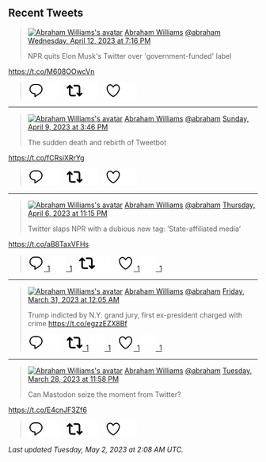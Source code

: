 ## Recent Tweets

> [![Abraham Williams's avatar](https://pbs.twimg.com/profile_images/897079141719195648/_mvh-QJH_mini.jpg)](https://twitter.com/abraham) [Abraham Williams](https://twitter.com/abraham) [@abraham](https://twitter.com/abraham) [Wednesday, April 12, 2023 at 7:16 PM](https://twitter.com/abraham/status/1646230736435834880)
>
> NPR quits Elon Musk's Twitter over 'government-funded' label

https://t.co/M608OOwcVn
>
> [![Reply](./images/reply_light.svg#gh-light-mode-only "Reply")](https://twitter.com/intent/tweet?in_reply_to=1646230736435834880#gh-light-mode-only)[![Reply](./images/reply.svg#gh-dark-mode-only "Reply")](https://twitter.com/intent/tweet?in_reply_to=1646230736435834880#gh-dark-mode-only)&emsp;[![Retweet](./images/retweet_light.svg#gh-light-mode-only "Retweet")](https://twitter.com/intent/retweet?tweet_id=1646230736435834880#gh-light-mode-only)[![Retweet](./images/retweet.svg#gh-dark-mode-only "Retweet")](https://twitter.com/intent/retweet?tweet_id=1646230736435834880#gh-dark-mode-only)&emsp;[![Like](./images/like_light.svg#gh-light-mode-only "Like")](https://twitter.com/intent/favorite?tweet_id=1646230736435834880#gh-light-mode-only)[![Like](./images/like.svg#gh-dark-mode-only "Like")](https://twitter.com/intent/favorite?tweet_id=1646230736435834880#gh-dark-mode-only)


---

> [![Abraham Williams's avatar](https://pbs.twimg.com/profile_images/897079141719195648/_mvh-QJH_mini.jpg)](https://twitter.com/abraham) [Abraham Williams](https://twitter.com/abraham) [@abraham](https://twitter.com/abraham) [Sunday, April 9, 2023 at 3:46 PM](https://twitter.com/abraham/status/1645090890082312193)
>
> The sudden death and rebirth of Tweetbot

https://t.co/fCRsiXRrYg
>
> [![Reply](./images/reply_light.svg#gh-light-mode-only "Reply")](https://twitter.com/intent/tweet?in_reply_to=1645090890082312193#gh-light-mode-only)[![Reply](./images/reply.svg#gh-dark-mode-only "Reply")](https://twitter.com/intent/tweet?in_reply_to=1645090890082312193#gh-dark-mode-only)&emsp;[![Retweet](./images/retweet_light.svg#gh-light-mode-only "Retweet")](https://twitter.com/intent/retweet?tweet_id=1645090890082312193#gh-light-mode-only)[![Retweet](./images/retweet.svg#gh-dark-mode-only "Retweet")](https://twitter.com/intent/retweet?tweet_id=1645090890082312193#gh-dark-mode-only)&emsp;[![Like](./images/like_light.svg#gh-light-mode-only "Like")](https://twitter.com/intent/favorite?tweet_id=1645090890082312193#gh-light-mode-only)[![Like](./images/like.svg#gh-dark-mode-only "Like")](https://twitter.com/intent/favorite?tweet_id=1645090890082312193#gh-dark-mode-only)


---

> [![Abraham Williams's avatar](https://pbs.twimg.com/profile_images/897079141719195648/_mvh-QJH_mini.jpg)](https://twitter.com/abraham) [Abraham Williams](https://twitter.com/abraham) [@abraham](https://twitter.com/abraham) [Thursday, April 6, 2023 at 11:15 PM](https://twitter.com/abraham/status/1644116574238830594)
>
> Twitter slaps NPR with a dubious new tag: ‘State-affiliated media’

https://t.co/aB8TaxVFHs
>
> [![Reply](./images/reply_light.svg#gh-light-mode-only "Reply")&ensp;1](https://twitter.com/intent/tweet?in_reply_to=1644116574238830594#gh-light-mode-only)[![Reply](./images/reply.svg#gh-dark-mode-only "Reply")&ensp;1](https://twitter.com/intent/tweet?in_reply_to=1644116574238830594#gh-dark-mode-only)&emsp;[![Retweet](./images/retweet_light.svg#gh-light-mode-only "Retweet")](https://twitter.com/intent/retweet?tweet_id=1644116574238830594#gh-light-mode-only)[![Retweet](./images/retweet.svg#gh-dark-mode-only "Retweet")](https://twitter.com/intent/retweet?tweet_id=1644116574238830594#gh-dark-mode-only)&emsp;[![Like](./images/like_light.svg#gh-light-mode-only "Like")&ensp;1](https://twitter.com/intent/favorite?tweet_id=1644116574238830594#gh-light-mode-only)[![Like](./images/like.svg#gh-dark-mode-only "Like")&ensp;1](https://twitter.com/intent/favorite?tweet_id=1644116574238830594#gh-dark-mode-only)


---

> [![Abraham Williams's avatar](https://pbs.twimg.com/profile_images/897079141719195648/_mvh-QJH_mini.jpg)](https://twitter.com/abraham) [Abraham Williams](https://twitter.com/abraham) [@abraham](https://twitter.com/abraham) [Friday, March 31, 2023 at 12:05 AM](https://twitter.com/abraham/status/1641592592210206722)
>
> Trump indicted by N.Y. grand jury, first ex-president charged with crime https://t.co/egzzEZX8Bf
>
> [![Reply](./images/reply_light.svg#gh-light-mode-only "Reply")](https://twitter.com/intent/tweet?in_reply_to=1641592592210206722#gh-light-mode-only)[![Reply](./images/reply.svg#gh-dark-mode-only "Reply")](https://twitter.com/intent/tweet?in_reply_to=1641592592210206722#gh-dark-mode-only)&emsp;[![Retweet](./images/retweet_light.svg#gh-light-mode-only "Retweet")&ensp;1](https://twitter.com/intent/retweet?tweet_id=1641592592210206722#gh-light-mode-only)[![Retweet](./images/retweet.svg#gh-dark-mode-only "Retweet")&ensp;1](https://twitter.com/intent/retweet?tweet_id=1641592592210206722#gh-dark-mode-only)&emsp;[![Like](./images/like_light.svg#gh-light-mode-only "Like")&ensp;1](https://twitter.com/intent/favorite?tweet_id=1641592592210206722#gh-light-mode-only)[![Like](./images/like.svg#gh-dark-mode-only "Like")&ensp;1](https://twitter.com/intent/favorite?tweet_id=1641592592210206722#gh-dark-mode-only)


---

> [![Abraham Williams's avatar](https://pbs.twimg.com/profile_images/897079141719195648/_mvh-QJH_mini.jpg)](https://twitter.com/abraham) [Abraham Williams](https://twitter.com/abraham) [@abraham](https://twitter.com/abraham) [Tuesday, March 28, 2023 at 11:58 PM](https://twitter.com/abraham/status/1640866103789232128)
>
> Can Mastodon seize the moment from Twitter?

https://t.co/E4cnJF3Zf6
>
> [![Reply](./images/reply_light.svg#gh-light-mode-only "Reply")](https://twitter.com/intent/tweet?in_reply_to=1640866103789232128#gh-light-mode-only)[![Reply](./images/reply.svg#gh-dark-mode-only "Reply")](https://twitter.com/intent/tweet?in_reply_to=1640866103789232128#gh-dark-mode-only)&emsp;[![Retweet](./images/retweet_light.svg#gh-light-mode-only "Retweet")](https://twitter.com/intent/retweet?tweet_id=1640866103789232128#gh-light-mode-only)[![Retweet](./images/retweet.svg#gh-dark-mode-only "Retweet")](https://twitter.com/intent/retweet?tweet_id=1640866103789232128#gh-dark-mode-only)&emsp;[![Like](./images/like_light.svg#gh-light-mode-only "Like")](https://twitter.com/intent/favorite?tweet_id=1640866103789232128#gh-light-mode-only)[![Like](./images/like.svg#gh-dark-mode-only "Like")](https://twitter.com/intent/favorite?tweet_id=1640866103789232128#gh-dark-mode-only)


_Last updated Tuesday, May 2, 2023 at 2:08 AM UTC._
